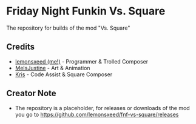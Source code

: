 # Friday Night Funkin Vs. Square

The repository for builds of the mod "Vs. Square"

## Credits 

- [lemonsxeed (me!)](https://www.youtube.com/channel/UC99-pSPChLvN5BUX64JpZRg) - Programmer & Trolled Composer
- [MeIsJustine](https://www.youtube.com/watch?v=dQw4w9WgXcQ) - Art & Animation
- [Kris](https://www.youtube.com/channel/UC_FdqDeT9EP4l9Y1XYInU3g) - Code Assist & Square Composer
 
## Creator Note
- The repository is a placeholder, for releases or downloads of the mod you go to https://github.com/lemonsxeed/fnf-vs-square/releases
